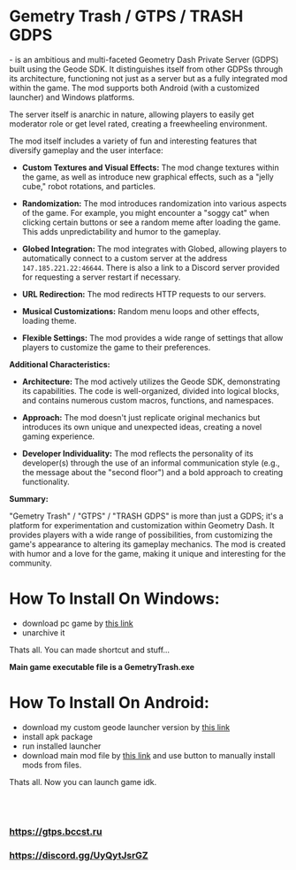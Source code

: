 # Gemetry Trash / GTPS / TRASH GDPS 
\- is an ambitious and multi-faceted Geometry Dash Private Server (GDPS) built using the Geode SDK. It distinguishes itself from other GDPSs through its architecture, functioning not just as a server but as a fully integrated mod within the game. The mod supports both Android (with a customized launcher) and Windows platforms.

The server itself is anarchic in nature, allowing players to easily get moderator role or get level rated, creating a freewheeling environment.

The mod itself includes a variety of fun and interesting features that diversify gameplay and the user interface:

*   **Custom Textures and Visual Effects:** The mod change textures within the game, as well as introduce new graphical effects, such as a "jelly cube," robot rotations, and particles.

*   **Randomization:** The mod introduces randomization into various aspects of the game. For example, you might encounter a "soggy cat" when clicking certain buttons or see a random meme after loading the game. This adds unpredictability and humor to the gameplay.

*   **Globed Integration:** The mod integrates with Globed, allowing players to automatically connect to a custom server at the address `147.185.221.22:46644`. There is also a link to a Discord server provided for requesting a server restart if necessary.

*   **URL Redirection:** The mod redirects HTTP requests to our servers.

*   **Musical Customizations:** Random menu loops and other effects, loading theme. 

*   **Flexible Settings:** The mod provides a wide range of settings that allow players to customize the game to their preferences.

**Additional Characteristics:**

*   **Architecture:** The mod actively utilizes the Geode SDK, demonstrating its capabilities. The code is well-organized, divided into logical blocks, and contains numerous custom macros, functions, and namespaces.

*   **Approach:** The mod doesn't just replicate original mechanics but introduces its own unique and unexpected ideas, creating a novel gaming experience.

*   **Developer Individuality:** The mod reflects the personality of its developer(s) through the use of an informal communication style (e.g., the message about the "second floor") and a bold approach to creating functionality.

**Summary:**

"Gemetry Trash" / "GTPS" / "TRASH GDPS" is more than just a GDPS; it's a platform for experimentation and customization within Geometry Dash. It provides players with a wide range of possibilities, from customizing the game's appearance to altering its gameplay mechanics. The mod is created with humor and a love for the game, making it unique and interesting for the community.

# How To Install On Windows:
- download pc game by [this link](https://mega.nz/file/xlN2FB7S#nv3P5HgG3NtLUAMA-BMLcehjDaKHtG6dWou4g2EEXTA)
- unarchive it

Thats all. You can made shortcut and stuff... 

**Main game executable file is a __GemetryTrash.exe__**

# How To Install On Android:
- download my custom geode launcher version by [this link](https://mega.nz/file/Nx1FQRRa#q3O8dFZplCZqdPgA69Y1YDtcBefA2hZ2KmxiUS1Mcik)
- install apk package
- run installed launcher
- download main mod file by [this link](https://github.com/user95401/GemetryTrash/releases/latest/download/user95401.gemetry_trash.geode) and use button to manually install mods from files.

Thats all. Now you can launch game idk.

<br><br>
### https://gtps.bccst.ru 
### https://discord.gg/UyQytJsrGZ

